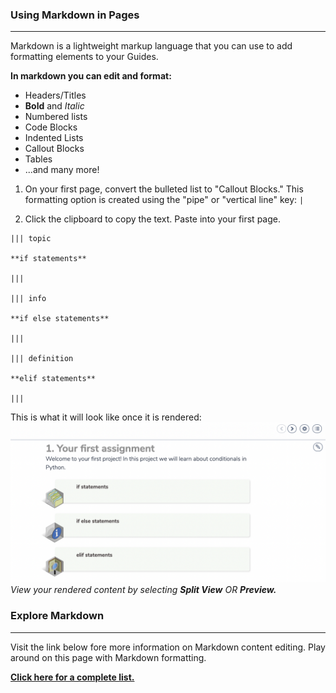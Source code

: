 ### Using Markdown in Pages
---
Markdown is a lightweight markup language that you can use to add formatting elements to your Guides.

**In markdown you can edit and format:**
* Headers/Titles
* **Bold** and *Italic* 
* Numbered lists
* Code Blocks
* Indented Lists
* Callout Blocks
* Tables
* ...and many more!

1. On your first page, convert the bulleted list to "Callout Blocks." This formatting option is created using the "pipe" or "vertical line" key: `|` 

2. Click the clipboard to copy the text. Paste into your first page.

```
||| topic

**if statements**

|||

||| info

**if else statements**

|||

||| definition

**elif statements**

|||

```

This is what it will look like once it is rendered: 
![Rendered call out buttons](.guides/img/renderedcallouts.png)
*View your rendered content by selecting **Split View** OR **Preview.***



### Explore Markdown
---

Visit the link below fore more information on Markdown content editing. Play around on this page with Markdown formatting. 

 [**Click here for a complete list.**](https://docs.codio.com/instructors/authoring/guides/markdown_content.html)


